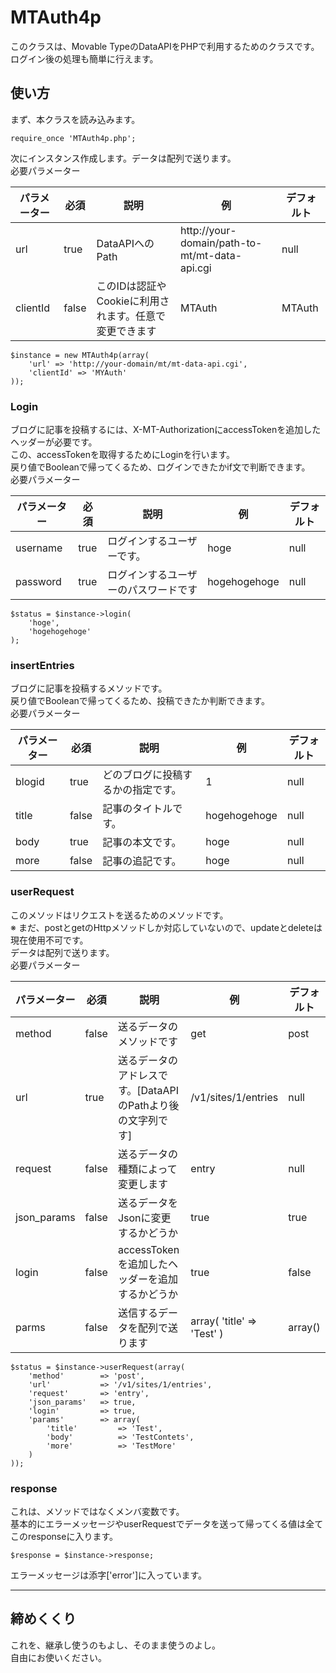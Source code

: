 # MTAuth4p
このクラスは、Movable TypeのDataAPIをPHPで利用するためのクラスです。  
ログイン後の処理も簡単に行えます。

## 使い方

まず、本クラスを読み込みます。

```
require_once 'MTAuth4p.php';
```

次にインスタンス作成します。データは配列で送ります。  
必要パラメーター

| パラメーター | 必須 | 説明 | 例 | デフォルト |
|--------|--------|--------|--------|--------|
| url | true | DataAPIへのPath | http://your-domain/path-to-mt/mt-data-api.cgi | null |
| clientId | false | このIDは認証やCookieに利用されます。任意で変更できます | MTAuth| MTAuth |

```
$instance = new MTAuth4p(array(
    'url' => 'http://your-domain/mt/mt-data-api.cgi',
    'clientId' => 'MYAuth'
));
```

### Login
ブログに記事を投稿するには、X-MT-AuthorizationにaccessTokenを追加したヘッダーが必要です。  
この、accessTokenを取得するためにLoginを行います。  
戻り値でBooleanで帰ってくるため、ログインできたかif文で判断できます。  
必要パラメーター

| パラメーター | 必須 | 説明 | 例 | デフォルト |
|--------|--------|--------|--------|--------|
| username | true | ログインするユーザーです。 | hoge | null |
| password | true | ログインするユーザーのパスワードです | hogehogehoge | null |

```
$status = $instance->login(
    'hoge',
    'hogehogehoge'
);
```

### insertEntries
ブログに記事を投稿するメソッドです。  
戻り値でBooleanで帰ってくるため、投稿できたか判断できます。  
必要パラメーター

| パラメーター | 必須 | 説明 | 例 | デフォルト |
|--------|--------|--------|--------|--------|
| blogid | true | どのブログに投稿するかの指定です。 | 1 | null |
| title | false | 記事のタイトルです。 | hogehogehoge | null |
| body | true | 記事の本文です。 | hoge | null |
| more | false | 記事の追記です。 | hoge | null |

### userRequest
このメソッドはリクエストを送るためのメソッドです。  
※ まだ、postとgetのHttpメソッドしか対応していないので、updateとdeleteは現在使用不可です。  
データは配列で送ります。  
必要パラメーター

| パラメーター | 必須 | 説明 | 例 | デフォルト |
|--------|--------|--------|--------|--------|
| method | false | 送るデータのメソッドです | get | post |
| url | true | 送るデータのアドレスです。[DataAPIのPathより後の文字列です] | /v1/sites/1/entries | null |
| request | false | 送るデータの種類によって変更します | entry | null |
| json_params | false | 送るデータをJsonに変更するかどうか | true | true |
| login | false | accessTokenを追加したヘッダーを追加するかどうか | true | false |
| parms | false | 送信するデータを配列で送ります | array( 'title' => 'Test' ) | array() |

```
$status = $instance->userRequest(array(
    'method'        => 'post',
    'url'           => '/v1/sites/1/entries',
    'request'       => 'entry',
    'json_params'   => true,
    'login'         => true,
    'params'        => array(
        'title'         => 'Test',
        'body'          => 'TestContets',
        'more'          => 'TestMore'
    )
));
```

### response
これは、メソッドではなくメンバ変数です。  
基本的にエラーメッセージやuserRequestでデータを送って帰ってくる値は全てこのresponseに入ります。

```
$response = $instance->response;
```

エラーメッセージは添字['error']に入っています。

---

## 締めくくり

これを、継承し使うのもよし、そのまま使うのよし。  
自由にお使いください。
